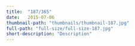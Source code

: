 ```yaml
---
title:  "187/365"
date:   2015-07-06
thumbnail-path: "thumbnails/thumbnail-187.jpg"
full-path: "full-size/full-size-187.jpg"
short-description: "Description"
---
```

